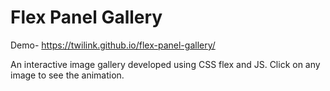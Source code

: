 # Flex Panel Gallery

Demo- https://twilink.github.io/flex-panel-gallery/

An interactive image gallery developed using CSS flex and JS. Click on any image to see the animation.